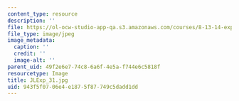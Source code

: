 ```yaml
---
content_type: resource
description: ''
file: https://ol-ocw-studio-app-qa.s3.amazonaws.com/courses/8-13-14-experimental-physics-i-ii-junior-lab-fall-2016-spring-2017/943f5f0706e4e1875f87749c5dadd1dd_JLExp_31.jpg
file_type: image/jpeg
image_metadata:
  caption: ''
  credit: ''
  image-alt: ''
parent_uid: 49f2e6e7-74c8-6a6f-4e5a-f744e6c5818f
resourcetype: Image
title: JLExp_31.jpg
uid: 943f5f07-06e4-e187-5f87-749c5dadd1dd
---
```

